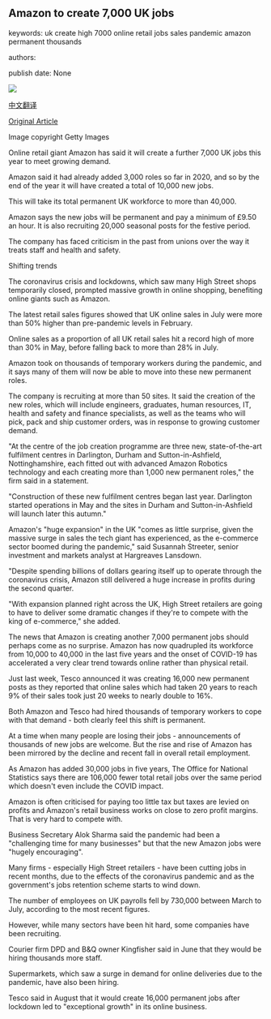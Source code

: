 ## Amazon to create 7,000 UK jobs

keywords: uk create high 7000 online retail jobs sales pandemic amazon permanent thousands

authors: 

publish date: None

![](https://ichef.bbci.co.uk/news/1024/branded_news/D4C8/production/_114227445_amazonworker.jpg)

[中文翻译](Amazon%20to%20create%207%2C000%20UK%20jobs_zh.md)

[Original Article](https://www.bbc.com/news/business-54009484)

Image copyright Getty Images

Online retail giant Amazon has said it will create a further 7,000 UK jobs this year to meet growing demand.

Amazon said it had already added 3,000 roles so far in 2020, and so by the end of the year it will have created a total of 10,000 new jobs.

This will take its total permanent UK workforce to more than 40,000.

Amazon says the new jobs will be permanent and pay a minimum of £9.50 an hour. It is also recruiting 20,000 seasonal posts for the festive period.

The company has faced criticism in the past from unions over the way it treats staff and health and safety.

Shifting trends

The coronavirus crisis and lockdowns, which saw many High Street shops temporarily closed, prompted massive growth in online shopping, benefiting online giants such as Amazon.

The latest retail sales figures showed that UK online sales in July were more than 50% higher than pre-pandemic levels in February.

Online sales as a proportion of all UK retail sales hit a record high of more than 30% in May, before falling back to more than 28% in July.

Amazon took on thousands of temporary workers during the pandemic, and it says many of them will now be able to move into these new permanent roles.

The company is recruiting at more than 50 sites. It said the creation of the new roles, which will include engineers, graduates, human resources, IT, health and safety and finance specialists, as well as the teams who will pick, pack and ship customer orders, was in response to growing customer demand.

"At the centre of the job creation programme are three new, state-of-the-art fulfilment centres in Darlington, Durham and Sutton-in-Ashfield, Nottinghamshire, each fitted out with advanced Amazon Robotics technology and each creating more than 1,000 new permanent roles," the firm said in a statement.

"Construction of these new fulfilment centres began last year. Darlington started operations in May and the sites in Durham and Sutton-in-Ashfield will launch later this autumn."

Amazon's "huge expansion" in the UK "comes as little surprise, given the massive surge in sales the tech giant has experienced, as the e-commerce sector boomed during the pandemic," said Susannah Streeter, senior investment and markets analyst at Hargreaves Lansdown.

"Despite spending billions of dollars gearing itself up to operate through the coronavirus crisis, Amazon still delivered a huge increase in profits during the second quarter.

"With expansion planned right across the UK, High Street retailers are going to have to deliver some dramatic changes if they're to compete with the king of e-commerce," she added.

The news that Amazon is creating another 7,000 permanent jobs should perhaps come as no surprise. Amazon has now quadrupled its workforce from 10,000 to 40,000 in the last five years and the onset of COVID-19 has accelerated a very clear trend towards online rather than physical retail.

Just last week, Tesco announced it was creating 16,000 new permanent posts as they reported that online sales which had taken 20 years to reach 9% of their sales took just 20 weeks to nearly double to 16%.

Both Amazon and Tesco had hired thousands of temporary workers to cope with that demand - both clearly feel this shift is permanent.

At a time when many people are losing their jobs - announcements of thousands of new jobs are welcome. But the rise and rise of Amazon has been mirrored by the decline and recent fall in overall retail employment.

As Amazon has added 30,000 jobs in five years, The Office for National Statistics says there are 106,000 fewer total retail jobs over the same period which doesn't even include the COVID impact.

Amazon is often criticised for paying too little tax but taxes are levied on profits and Amazon's retail business works on close to zero profit margins. That is very hard to compete with.

Business Secretary Alok Sharma said the pandemic had been a "challenging time for many businesses" but that the new Amazon jobs were "hugely encouraging".

Many firms - especially High Street retailers - have been cutting jobs in recent months, due to the effects of the coronavirus pandemic and as the government's jobs retention scheme starts to wind down.

The number of employees on UK payrolls fell by 730,000 between March to July, according to the most recent figures.

However, while many sectors have been hit hard, some companies have been recruiting.

Courier firm DPD and B&Q owner Kingfisher said in June that they would be hiring thousands more staff.

Supermarkets, which saw a surge in demand for online deliveries due to the pandemic, have also been hiring.

Tesco said in August that it would create 16,000 permanent jobs after lockdown led to "exceptional growth" in its online business.